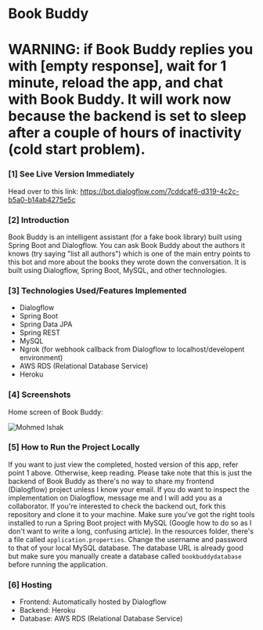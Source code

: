 # Book Buddy

# WARNING: if Book Buddy replies you with [empty response], wait for 1 minute, reload the app, and chat with Book Buddy. It will work now because the backend is set to sleep after a couple of hours of inactivity (cold start problem).

### [1] See Live Version Immediately
Head over to this link: https://bot.dialogflow.com/7cddcaf6-d319-4c2c-b5a0-b14ab4275e5c

### [2] Introduction
Book Buddy is an intelligent assistant (for a fake book library) built using Spring Boot and Dialogflow. You can ask Book Buddy about the authors it knows (try saying "list all authors") which is one of the main entry points to this bot and more about the books they wrote down the conversation. It is built using Dialogflow, Spring Boot, MySQL, and other technologies.

### [3] Technologies Used/Features Implemented
* Dialogflow
* Spring Boot
* Spring Data JPA
* Spring REST
* MySQL
* Ngrok (for webhook callback from Dialogflow to localhost/developent environment)
* AWS RDS (Relational Database Service)
* Heroku 

### [4] Screenshots
Home screen of Book Buddy:

![Mohmed Ishak](https://user-images.githubusercontent.com/52876913/131381266-9a883e16-5d25-4f53-95fd-d398e5734253.png)

### [5] How to Run the Project Locally
If you want to just view the completed, hosted version of this app, refer point 1 above. Otherwise, keep reading. Please take note that this is just the backend of Book Buddy as there's no way to share my frontend (Dialogflow) project unless I know your email. If you do want to inspect the implementation on Dialogflow, message me and I will add you as a collaborator. If you're interested to check the backend out, fork this repository and clone it to your machine. Make sure you've got the right tools installed to run a Spring Boot project with MySQL (Google how to do so as I don't want to write a long, confusing article). In the resources folder, there's a file called `application.properties`. Change the username and password to that of your local MySQL database. The database URL is already good but make sure you manually create a database called `bookbuddydatabase` before running the application. 

### [6] Hosting
* Frontend: Automatically hosted by Dialogflow
* Backend: Heroku
* Database: AWS RDS (Relational Database Service)
